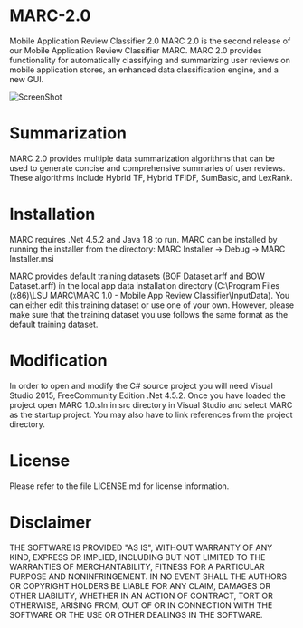 # MARC-2.0

Mobile Application Review Classifier 2.0
MARC 2.0 is the second release of our Mobile Application Review Classifier MARC. MARC 2.0 provides functionality for automatically classifying and summarizing user reviews on mobile application stores, an enhanced data classification engine, and a new GUI.

![ScreenShot](https://raw.github.com/seelprojects/MARC-2.0/MARC%2.0/MARC.PNG)

# Summarization

MARC 2.0 provides multiple data summarization algorithms that can be used to generate concise and comprehensive summaries of user reviews. These algorithms include Hybrid TF, Hybrid TFIDF, SumBasic, and LexRank.

# Installation

MARC requires .Net 4.5.2 and Java 1.8 to run. MARC can be installed by running the installer from the directory: MARC Installer -> Debug -> MARC Installer.msi

MARC provides default training datasets (BOF Dataset.arff and BOW Dataset.arff) in the local app data installation directory (C:\Program Files (x86)\LSU MARC\MARC 1.0 - Mobile App Review Classifier\InputData). You can either edit this training dataset or use one of your own. However, please make sure that the training dataset you use follows the same format as the default training dataset.

# Modification

In order to open and modify the C# source project you will need Visual Studio 2015, FreeCommunity Edition .Net 4.5.2. Once you have loaded the project open MARC 1.0.sln in src directory in Visual Studio and select MARC as the startup project. You may also have to link references from the project directory.

# License

Please refer to the file LICENSE.md for license information.

# Disclaimer

THE SOFTWARE IS PROVIDED "AS IS", WITHOUT WARRANTY OF ANY KIND, EXPRESS OR IMPLIED, INCLUDING BUT NOT LIMITED TO THE WARRANTIES OF MERCHANTABILITY, FITNESS FOR A PARTICULAR PURPOSE AND NONINFRINGEMENT. IN NO EVENT SHALL THE AUTHORS OR COPYRIGHT HOLDERS BE LIABLE FOR ANY CLAIM, DAMAGES OR OTHER LIABILITY, WHETHER IN AN ACTION OF CONTRACT, TORT OR OTHERWISE, ARISING FROM, OUT OF OR IN CONNECTION WITH THE SOFTWARE OR THE USE OR OTHER DEALINGS IN THE SOFTWARE.
